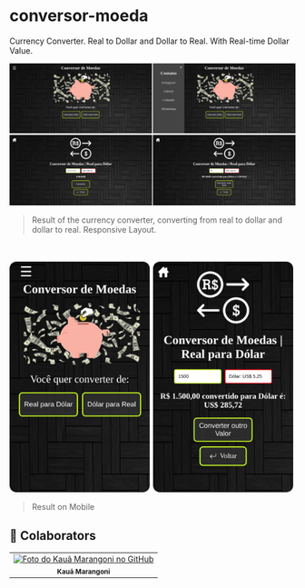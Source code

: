 # conversor-moeda

Currency Converter. Real to Dollar and Dollar to Real. With Real-time Dollar Value.

<img src="./assets/example/index-e-contatos.png" alt="imagem de exemplo para desktop" style="width: 999px">

<img src="./assets/example/real-para-dolar-e-convertido.png" alt="imagem de exemplo para desktop" style="width: 999px">

<!-- <img src="./assets/example/real-para-dolar-e-convertido.png" alt="imagem de exemplo para desktop"> -->

> Result of the currency converter, converting from real to dollar and dollar to real. Responsive Layout.

<br>
<br>

<img src="./assets/example/mobile.png" alt="imagem de exemplo para mobile" style="width: 500px">

> Result on Mobile

## 🤝 Colaborators

<table>
  <tr>
    <td align="center">
      <a href="https://github.com/Kaua-Marangoni">
        <img src="https://avatars.githubusercontent.com/u/67929579?v=4" width="100px;" alt="Foto do Kauã Marangoni no GitHub"/><br>
        <sub>
          <b>Kauã Marangoni</b>
        </sub>
      </a>
    </td>
  </tr>
</table>